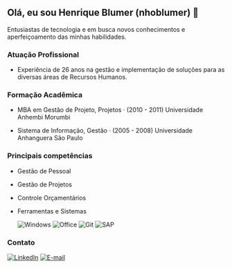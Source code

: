 ## Olá, eu sou Henrique Blumer (nhoblumer) 👋

Entusiastas de tecnologia e em busca novos conhecimentos e aperfeiçoamento das minhas habilidades.

### Atuação Profissional
 
-  Experiência de 26 anos na gestão e implementação de soluções para as diversas áreas de Recursos Humanos.

### Formação Acadêmica ###
 
+ MBA em Gestão de Projeto, Projetos · (2010 - 2011)
Universidade Anhembi Morumbi

+ Sistema de Informação, Gestão · (2005 - 2008)
Universidade Anhanguera São Paulo

### Principais competências

- Gestão de Pessoal
- Gestão de Projetos
- Controle Orçamentários

- Ferramentas e Sistemas

    ![Windows](https://img.shields.io/badge/Windows-000?style=for-the-badge&logo=windows&logoColor=2CA5E0)
![Office](https://img.shields.io/badge/OFFICE-268BEE?style=for-the-badge&logo=office&logoColor=white) ![Git](https://img.shields.io/badge/GIT-E44C30?style=for-the-badge&logo=git&logoColor=white) 
![SAP](https://img.shields.io/badge/sap-268BEE?style=for-the-badge&logo=office&logoColor=white)

 ### **Contato**

[![LinkedIn](https://img.shields.io/badge/LinkedIn-0077B5?style=for-the-badge&logo=linkedin&logoColor=white)](www.linkedin.com/in/nelson-henrique-oliveira-blumer-129b6423)
[![E-mail](https://img.shields.io/badge/-Email-000?style=for-the-badge&logo=microsoft-outlook&logoColor=007BFF)](mailto:nhoblumer@hotmail.com)


